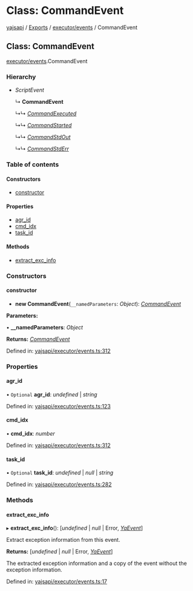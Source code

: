 # Class: CommandEvent

[yajsapi](../yajsapi.md) / [Exports](../modules/) / [executor/events](../modules/executor_events.md) / CommandEvent

## Class: CommandEvent

[executor/events](../modules/executor_events.md).CommandEvent

### Hierarchy

* _ScriptEvent_

  ↳ **CommandEvent**

  ↳↳ [_CommandExecuted_](executor_events.commandexecuted.md)

  ↳↳ [_CommandStarted_](executor_events.commandstarted.md)

  ↳↳ [_CommandStdOut_](executor_events.commandstdout.md)

  ↳↳ [_CommandStdErr_](executor_events.commandstderr.md)

### Table of contents

#### Constructors

* [constructor](executor_events.commandevent.md#constructor)

#### Properties

* [agr\_id](executor_events.commandevent.md#agr_id)
* [cmd\_idx](executor_events.commandevent.md#cmd_idx)
* [task\_id](executor_events.commandevent.md#task_id)

#### Methods

* [extract\_exc\_info](executor_events.commandevent.md#extract_exc_info)

### Constructors

#### constructor

+ **new CommandEvent**\(`__namedParameters`: _Object_\): [_CommandEvent_](executor_events.commandevent.md)

**Parameters:**

• **\_\_namedParameters**: _Object_

**Returns:** [_CommandEvent_](executor_events.commandevent.md)

Defined in: [yajsapi/executor/events.ts:312](https://github.com/golemfactory/yajsapi/blob/289a25a/yajsapi/executor/events.ts#L312)

### Properties

#### agr\_id

• `Optional` **agr\_id**: _undefined_ \| _string_

Defined in: [yajsapi/executor/events.ts:123](https://github.com/golemfactory/yajsapi/blob/289a25a/yajsapi/executor/events.ts#L123)

#### cmd\_idx

• **cmd\_idx**: _number_

Defined in: [yajsapi/executor/events.ts:312](https://github.com/golemfactory/yajsapi/blob/289a25a/yajsapi/executor/events.ts#L312)

#### task\_id

• `Optional` **task\_id**: _undefined_ \| _null_ \| _string_

Defined in: [yajsapi/executor/events.ts:282](https://github.com/golemfactory/yajsapi/blob/289a25a/yajsapi/executor/events.ts#L282)

### Methods

#### extract\_exc\_info

▸ **extract\_exc\_info**\(\): \[_undefined_ \| _null_ \| Error, [_YaEvent_](executor_events.yaevent.md)\]

Extract exception information from this event.

**Returns:** \[_undefined_ \| _null_ \| Error, [_YaEvent_](executor_events.yaevent.md)\]

The extracted exception information and a copy of the event without the exception information.

Defined in: [yajsapi/executor/events.ts:17](https://github.com/golemfactory/yajsapi/blob/289a25a/yajsapi/executor/events.ts#L17)

